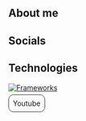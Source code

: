 ## About me

## Socials

## Technologies


[![Frameworks](https://skillicons.dev/icons?i=nextjs,express,react,nodejs,flask,tailwind,astro,tauri,vite)](https://skillicons.dev)




<a style="border: 1px #383838 solid; border-radius: 10px; padding: 8px; transition: all 300ms; cursor: pointer;">Youtube</a>